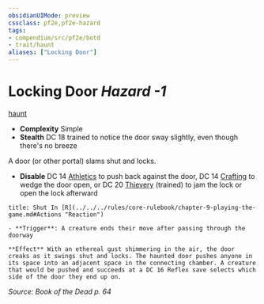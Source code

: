 ```yaml
---
obsidianUIMode: preview
cssclass: pf2e,pf2e-hazard
tags:
- compendium/src/pf2e/botd
- trait/haunt
aliases: ["Locking Door"]
---
```

# Locking Door *Hazard -1*  
[haunt](../../../rules/traits/haunt.md)  

- **Complexity** Simple
- **Stealth** DC 18 trained to notice the door sway slightly, even though there's no breeze  

A door (or other portal) slams shut and locks.

- **Disable** DC 14 [Athletics](../../skills.md#Athletics) to push back against the door, DC 14 [Crafting](../../skills.md#Crafting) to wedge the door open, or DC 20 [Thievery](../../skills.md#Thievery) (trained) to jam the lock or open the lock afterward  
     
```ad-embed-ability
title: Shut In [R](../../../rules/core-rulebook/chapter-9-playing-the-game.md#Actions "Reaction")

- **Trigger**: A creature ends their move after passing through the doorway

**Effect** With an ethereal gust shimmering in the air, the door creaks as it swings shut and locks. The haunted door pushes anyone in its space into an adjacent space in the connecting chamber. A creature that would be pushed and succeeds at a DC 16 Reflex save selects which side of the door they end up on.
```

*Source: Book of the Dead p. 64*

